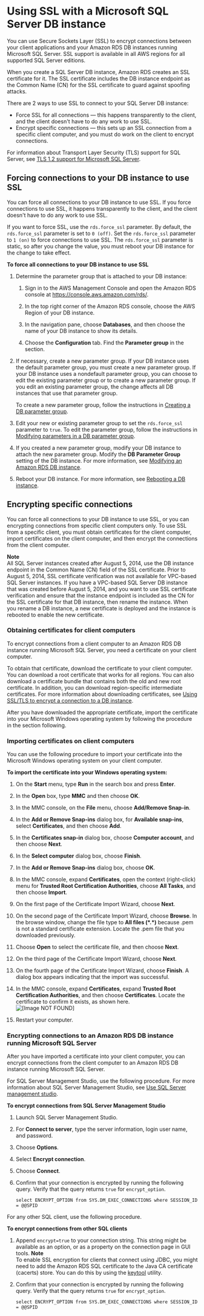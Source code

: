 # Using SSL with a Microsoft SQL Server DB instance<a name="SQLServer.Concepts.General.SSL.Using"></a>

You can use Secure Sockets Layer \(SSL\) to encrypt connections between your client applications and your Amazon RDS DB instances running Microsoft SQL Server\. SSL support is available in all AWS regions for all supported SQL Server editions\. 

When you create a SQL Server DB instance, Amazon RDS creates an SSL certificate for it\. The SSL certificate includes the DB instance endpoint as the Common Name \(CN\) for the SSL certificate to guard against spoofing attacks\. 

There are 2 ways to use SSL to connect to your SQL Server DB instance: 
+ Force SSL for all connections — this happens transparently to the client, and the client doesn't have to do any work to use SSL\. 
+ Encrypt specific connections — this sets up an SSL connection from a specific client computer, and you must do work on the client to encrypt connections\. 

For information about Transport Layer Security \(TLS\) support for SQL Server, see [ TLS 1\.2 support for Microsoft SQL Server](https://support.microsoft.com/en-ca/help/3135244/tls-1-2-support-for-microsoft-sql-server)\.

## Forcing connections to your DB instance to use SSL<a name="SQLServer.Concepts.General.SSL.Forcing"></a>

You can force all connections to your DB instance to use SSL\. If you force connections to use SSL, it happens transparently to the client, and the client doesn't have to do any work to use SSL\. 

If you want to force SSL, use the `rds.force_ssl` parameter\. By default, the `rds.force_ssl` parameter is set to `0 (off)`\. Set the `rds.force_ssl` parameter to `1 (on)` to force connections to use SSL\. The `rds.force_ssl` parameter is static, so after you change the value, you must reboot your DB instance for the change to take effect\. 

**To force all connections to your DB instance to use SSL**

1. Determine the parameter group that is attached to your DB instance: 

   1. Sign in to the AWS Management Console and open the Amazon RDS console at [https://console\.aws\.amazon\.com/rds/](https://console.aws.amazon.com/rds/)\.

   1. In the top right corner of the Amazon RDS console, choose the AWS Region of your DB instance\. 

   1. In the navigation pane, choose **Databases**, and then choose the name of your DB instance to show its details\. 

   1. Choose the **Configuration** tab\. Find the **Parameter group** in the section\.  

1. If necessary, create a new parameter group\. If your DB instance uses the default parameter group, you must create a new parameter group\. If your DB instance uses a nondefault parameter group, you can choose to edit the existing parameter group or to create a new parameter group\. If you edit an existing parameter group, the change affects all DB instances that use that parameter group\. 

   To create a new parameter group, follow the instructions in [Creating a DB parameter group](USER_WorkingWithDBInstanceParamGroups.md#USER_WorkingWithParamGroups.Creating)\. 

1. Edit your new or existing parameter group to set the `rds.force_ssl` parameter to `true`\. To edit the parameter group, follow the instructions in [Modifying parameters in a DB parameter group](USER_WorkingWithDBInstanceParamGroups.md#USER_WorkingWithParamGroups.Modifying)\. 

1. If you created a new parameter group, modify your DB instance to attach the new parameter group\. Modify the **DB Parameter Group** setting of the DB instance\. For more information, see [Modifying an Amazon RDS DB instance](Overview.DBInstance.Modifying.md)\. 

1. Reboot your DB instance\. For more information, see [Rebooting a DB instance](USER_RebootInstance.md)\. 

## Encrypting specific connections<a name="SQLServer.Concepts.General.SSL.Client"></a>

You can force all connections to your DB instance to use SSL, or you can encrypting connections from specific client computers only\. To use SSL from a specific client, you must obtain certificates for the client computer, import certificates on the client computer, and then encrypt the connections from the client computer\. 

**Note**  
All SQL Server instances created after August 5, 2014, use the DB instance endpoint in the Common Name \(CN\) field of the SSL certificate\. Prior to August 5, 2014, SSL certificate verification was not available for VPC\-based SQL Server instances\. If you have a VPC\-based SQL Server DB instance that was created before August 5, 2014, and you want to use SSL certificate verification and ensure that the instance endpoint is included as the CN for the SSL certificate for that DB instance, then rename the instance\. When you rename a DB instance, a new certificate is deployed and the instance is rebooted to enable the new certificate\.

### Obtaining certificates for client computers<a name="SQLServer.Concepts.General.SSL.Certificates"></a>

To encrypt connections from a client computer to an Amazon RDS DB instance running Microsoft SQL Server, you need a certificate on your client computer\. 

To obtain that certificate, download the certificate to your client computer\. You can download a root certificate that works for all regions\. You can also download a certificate bundle that contains both the old and new root certificate\. In addition, you can download region\-specific intermediate certificates\. For more information about downloading certificates, see [Using SSL/TLS to encrypt a connection to a DB instance](UsingWithRDS.SSL.md)\.

After you have downloaded the appropriate certificate, import the certificate into your Microsoft Windows operating system by following the procedure in the section following\. 

### Importing certificates on client computers<a name="SQLServer.Concepts.General.SSL.Importing"></a>

You can use the following procedure to import your certificate into the Microsoft Windows operating system on your client computer\. 

**To import the certificate into your Windows operating system:**

1. On the **Start** menu, type **Run** in the search box and press **Enter**\. 

1. In the **Open** box, type **MMC** and then choose **OK**\. 

1. In the MMC console, on the **File** menu, choose **Add/Remove Snap\-in**\. 

1. In the **Add or Remove Snap\-ins** dialog box, for **Available snap\-ins**, select **Certificates**, and then choose **Add**\. 

1. In the **Certificates snap\-in** dialog box, choose **Computer account**, and then choose **Next**\. 

1. In the **Select computer** dialog box, choose **Finish**\. 

1. In the **Add or Remove Snap\-ins** dialog box, choose **OK**\. 

1. In the MMC console, expand **Certificates**, open the context \(right\-click\) menu for **Trusted Root Certification Authorities**, choose **All Tasks**, and then choose **Import**\. 

1. On the first page of the Certificate Import Wizard, choose **Next**\. 

1. On the second page of the Certificate Import Wizard, choose **Browse**\. In the browse window, change the file type to **All files \(\*\.\*\)** because \.pem is not a standard certificate extension\. Locate the \.pem file that you downloaded previously\. 

1. Choose **Open** to select the certificate file, and then choose **Next**\. 

1. On the third page of the Certificate Import Wizard, choose **Next**\. 

1. On the fourth page of the Certificate Import Wizard, choose **Finish**\. A dialog box appears indicating that the import was successful\. 

1. In the MMC console, expand **Certificates**, expand **Trusted Root Certification Authorities**, and then choose **Certificates**\. Locate the certificate to confirm it exists, as shown here\.  
![\[Image NOT FOUND\]](http://docs.aws.amazon.com/AmazonRDS/latest/UserGuide/images/rds_sql_ssl_cert.png)

1. Restart your computer\.

### Encrypting connections to an Amazon RDS DB instance running Microsoft SQL Server<a name="SQLServer.Concepts.General.SSL.Encrypting"></a>

After you have imported a certificate into your client computer, you can encrypt connections from the client computer to an Amazon RDS DB instance running Microsoft SQL Server\. 

For SQL Server Management Studio, use the following procedure\. For more information about SQL Server Management Studio, see [Use SQL Server management studio](http://msdn.microsoft.com/en-us/library/ms174173.aspx)\. 

**To encrypt connections from SQL Server Management Studio**

1. Launch SQL Server Management Studio\. 

1. For **Connect to server**, type the server information, login user name, and password\. 

1. Choose **Options**\. 

1. Select **Encrypt connection**\. 

1. Choose **Connect**\.

1. Confirm that your connection is encrypted by running the following query\. Verify that the query returns `true` for `encrypt_option`\. 

   ```
   select ENCRYPT_OPTION from SYS.DM_EXEC_CONNECTIONS where SESSION_ID = @@SPID
   ```

For any other SQL client, use the following procedure\. 

**To encrypt connections from other SQL clients**

1. Append `encrypt=true` to your connection string\. This string might be available as an option, or as a property on the connection page in GUI tools\. 
**Note**  
To enable SSL encryption for clients that connect using JDBC, you might need to add the Amazon RDS SQL certificate to the Java CA certificate \(cacerts\) store\. You can do this by using the [ keytool](http://docs.oracle.com/javase/7/docs/technotes/tools/solaris/keytool.html) utility\. 

1. Confirm that your connection is encrypted by running the following query\. Verify that the query returns `true` for `encrypt_option`\. 

   ```
   select ENCRYPT_OPTION from SYS.DM_EXEC_CONNECTIONS where SESSION_ID = @@SPID
   ```